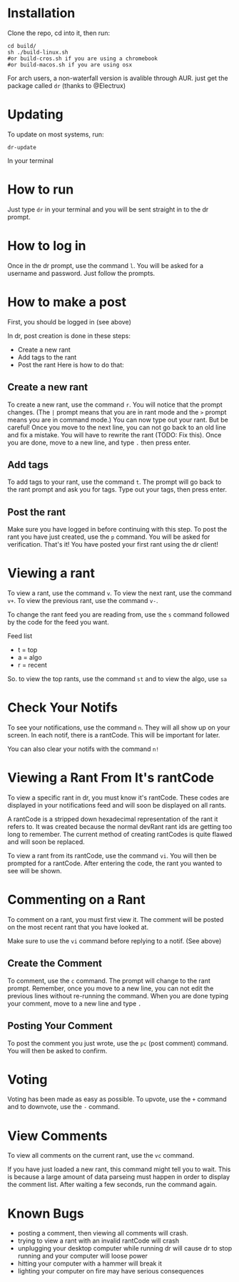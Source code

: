 # Installation
Clone the repo, cd into it, then run:
```
cd build/
sh ./build-linux.sh
#or build-cros.sh if you are using a chromebook
#or build-macos.sh if you are using osx
```

For arch users, a non-waterfall version is avalible through AUR. just get the package called `dr` (thanks to @Electrux)

# Updating
To update on most systems, run:
```
dr-update
```
In your terminal

# How to run
Just type `dr` in your terminal and you will be sent straight in to the dr prompt.

# How to log in
Once in the dr prompt, use the command `l`. You will be asked for a username and password. Just follow the prompts.

# How to make a post
First, you should be logged in (see above)

In dr, post creation is done in these steps:
 - Create a new rant
 - Add tags to the rant
 - Post the rant
Here is how to do that:

## Create a new rant
To create a new rant, use the command `r`. You will notice that the prompt changes. (The `|` prompt means that you are in rant mode and the `>` prompt means you are in command mode.) You can now type out your rant. But be careful! Once you move to the next line, you can not go back to an old line and fix a mistake. You will have to rewrite the rant (TODO: Fix this). Once you are done, move to a new line, and type `.` then press enter.

## Add tags
To add tags to your rant, use the command `t`. The prompt will go back to the rant prompt and ask you for tags. Type out your tags, then press enter.

## Post the rant
Make sure you have logged in before continuing with this step.
To post the rant you have just created, use the `p` command. You will be asked for verification. That's it! You have posted your first rant using the dr client!

# Viewing a rant
To view a rant, use the command `v`. To view the next rant, use the command `v+`. To view the previous rant, use the command `v-`.

To change the rant feed you are reading from, use the `s` command followed by the code for the feed you want.

Feed list
 - t = top
 - a = algo
 - r = recent

So. to view the top rants, use the command `st` and to view the algo, use `sa`

# Check Your Notifs
To see your notifications, use the command `n`. They will all show up on your screen. In each notif, there is a rantCode. This will be important for later.

You can also clear your notifs with the command `n!`

# Viewing a Rant From It's rantCode
To view a specific rant in dr, you must know it's rantCode. These codes are displayed in your notifications feed and will soon be displayed on all rants.

A rantCode is a stripped down hexadecimal representation of the rant it refers to. It was created because the normal devRant rant ids are getting too long to remember. The current method of creating rantCodes is quite flawed and will soon be   replaced.

To view a rant from its rantCode, use the command `vi`. You will then be prompted for a rantCode. After entering the code, the rant you wanted to see will be shown.

# Commenting on a Rant
To comment on a rant, you must first view it. The comment will be posted on the most recent rant that you have looked at.

Make sure to use the `vi` command before replying to a notif. (See above)

## Create the Comment
To comment, use the `c` command. The prompt will change to the rant prompt. Remember, once you move to a new line, you can not edit the previous lines without re-running the command. When you are done typing your comment, move to a new line and type `.`

## Posting Your Comment
To post the comment you just wrote, use the `pc` (post comment) command. You will then be asked to confirm.

# Voting
Voting has been made as easy as possible. To upvote, use the  `+` command and to downvote, use the `-` command.

# View Comments
To view all comments on the current rant, use the `vc` command.

If you have just loaded a new rant, this command might tell you to wait. This is because a large amount of data parseing must happen in order to display the comment list. After waiting a few seconds, run the command again.

# Known Bugs
 - posting a comment, then viewing all comments will crash.
 - trying to view a rant with an invalid rantCode will crash
 - unplugging your desktop computer while running dr will cause dr to stop running and your computer will loose power
 - hitting your computer with a hammer will break it
 - lighting your computer on fire may have serious consequences
